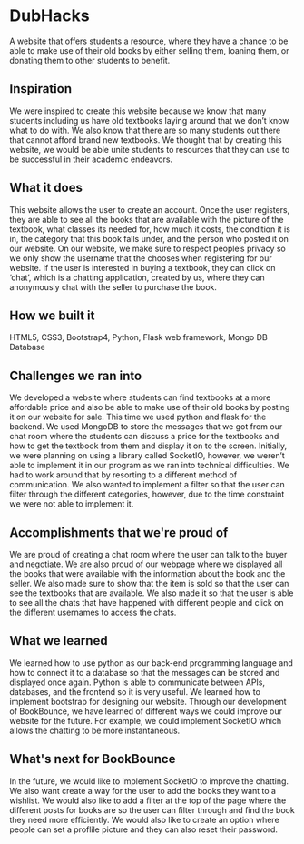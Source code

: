 # DubHacks

A website that offers students a resource, where they have a chance to be able to make use of their old books by either selling them, loaning them, or donating them to other students to benefit.  

## Inspiration 

We were inspired to create this website because we know that many students including us have old textbooks laying around that we don’t know what to do with. We also know that there are so many students out there that cannot afford brand new textbooks. We thought that by creating this website, we would be able unite students to resources that they can use to be successful in their academic endeavors.  

## What it does 

This website allows the user to create an account. Once the user registers, they are able to see all the books that are available with the picture of the textbook, what classes its needed for, how much it costs, the condition it is in, the category that this book falls under, and the person who posted it on our website. On our website, we make sure to respect people’s privacy so we only show the username that the chooses when registering for our website. If the user is interested in buying a textbook, they can click on ‘chat’, which is a chatting application, created by us, where they can anonymously chat with the seller to purchase the book.  

## How we built it 

HTML5, CSS3, Bootstrap4, Python, Flask web framework, Mongo DB Database 

## Challenges we ran into 

We developed a website where students can find textbooks at a more affordable price and also be able to make use of their old books by posting it on our website for sale. This time we used python and flask for the backend. We used MongoDB to store the messages that we got from our chat room where the students can discuss a price for the textbooks and how to get the textbook from them and display it on to the screen. Initially, we were planning on using a library called SocketIO, however, we weren’t able to implement it in our program as we ran into technical difficulties. We had to work around that by resorting to a different method of communication. We also wanted to implement a filter so that the user can filter through the different categories, however, due to the time constraint we were not able to implement it.  
 

## Accomplishments that we're proud of 
We are proud of creating a chat room where the user can talk to the buyer and negotiate. We are also proud of our webpage where we displayed all the books that were available with the information about the book and the seller. We also made sure to show that the item is sold so that the user can see the textbooks that are available. We also made it so that the user is able to see all the chats that have happened with different people and click on the different usernames to access the chats.  

## What we learned 

We learned how to use python as our back-end programming language and how to connect it to a database so that the messages can be stored and displayed once again.  Python is able to communicate between APIs, databases, and the frontend so it is very useful. We learned how to implement bootstrap for designing our website. Through our development of BookBounce, we have learned of different ways we could improve our website for the future. For example, we could implement SocketIO which allows the chatting to be more instantaneous.  
 

## What's next for BookBounce 

In the future, we would like to implement SocketIO to improve the chatting. We also want create a way for the user to add the books they want to a wishlist. We would also like to add a filter at the top of the page where the different posts for books are so the user can filter through and find the book they need more efficiently. We would also like to create an option where people can set a proflile picture and they can also reset their password.  
